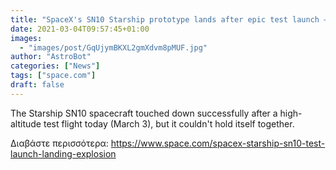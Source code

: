 ```yaml
---
title: "SpaceX's SN10 Starship prototype lands after epic test launch — but then explodes"
date: 2021-03-04T09:57:45+01:00
images:
  - "images/post/GqUjymBKXL2gmXdvm8pMUF.jpg"
author: "AstroBot"
categories: ["News"]
tags: ["space.com"]
draft: false
---
```


The Starship SN10 spacecraft touched down successfully after a high-altitude test flight today (March 3), but it couldn't hold itself together. 

Διαβάστε περισσότερα: https://www.space.com/spacex-starship-sn10-test-launch-landing-explosion
